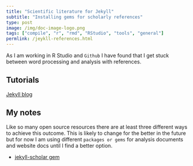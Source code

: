 ```yaml
---
title: "Scientific literature for Jekyll"
subtitle: "Installing gems for scholarly references"
type: post
image: /img/doc-image-logo.png
tags: ["compile", "r", "rmd", "RStudio", "tools", "general"]
permlink: /jeykll-references.html
---
```


As I am working in R Studio and `Github` I have found that I get stuck between word processing and analysis with references. 

## Tutorials

[Jekyll blog](https://talk.jekyllrb.com/)



## My notes

Like so many open source resources there are at least three different ways to achieve this outcome. This is likely to change for the better in the future but for now I am using different `packages or gems` for analysis documents and website docs until I find a better option. 

- [jekyll-scholar gem](https://github.com/inukshuk/jekyll-scholar)

